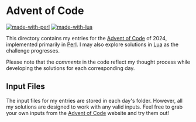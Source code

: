 # Advent of Code
[![made-with-perl](https://img.shields.io/badge/Made%20with-Perl-1f425f.svg?color=green)](https://www.perl.org/)
[![made-with-lua](https://img.shields.io/badge/Made%20with-Lua-1f425f.svg?color=blue)](https://www.lua.org/)

This directory contains my entries for the [Advent of Code](https://adventofcode.com/) of 2024, implemented primarily in [Perl](https://www.perl.org/). I may also explore solutions in [Lua](https://www.lua.org/) as the challenge progresses. 

Please note that the _comments_ in the code reflect my thought process while developing the solutions for each corresponding day.

## Input Files

The input files for my entries are stored in each day's folder. However, all my solutions are designed to work with any valid inputs. Feel free to grab your own inputs from the [Advent of Code](https://adventofcode.com/) website and try them out!